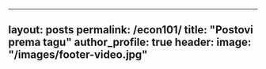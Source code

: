 
---
layout: posts
permalink: /econ101/
title: "Postovi prema tagu"
author_profile: true
header: 
   image: "/images/footer-video.jpg"
---

